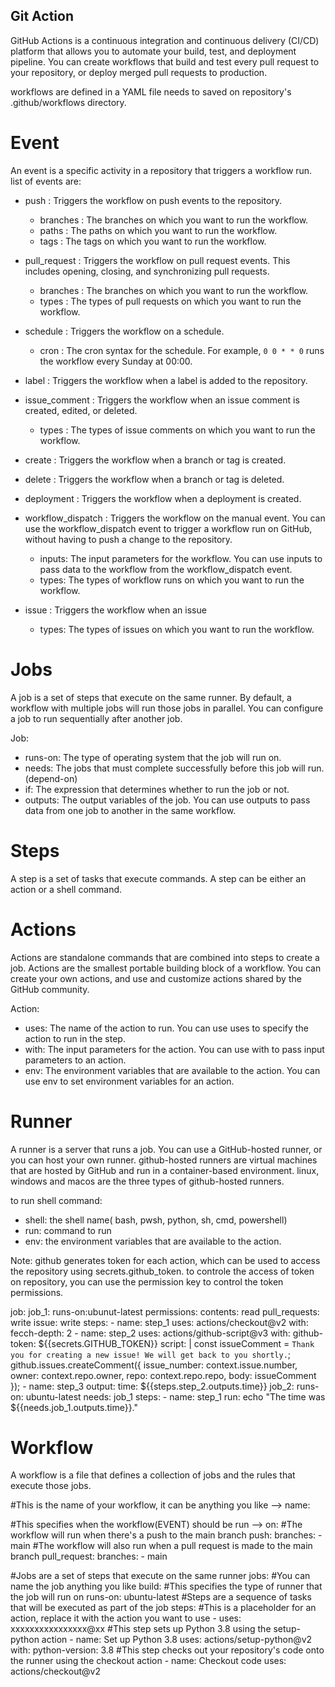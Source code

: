
## Git Action

GitHub Actions is a continuous integration and continuous delivery (CI/CD) platform that allows you to automate your build, test, and deployment pipeline. You can create workflows that build and test every pull request to your repository, or deploy merged pull requests to production.

workflows are defined in a YAML file needs to saved on repository's .github/workflows directory.

# Event
An event is a specific activity in a repository that triggers a workflow run. 
list of events are:
- push : Triggers the workflow on push events to the repository.
    - branches : The branches on which you want to run the workflow. 
    - paths : The paths on which you want to run the workflow.
    - tags : The tags on which you want to run the workflow.

- pull_request : Triggers the workflow on pull request events. This includes opening, closing, and synchronizing pull requests.
    - branches : The branches on which you want to run the workflow. 
    - types : The types of pull requests on which you want to run the workflow. 

- schedule : Triggers the workflow on a schedule.
     - cron : The cron syntax for the schedule. For example, `0 0 * * 0` runs the workflow every Sunday at 00:00.
- label : Triggers the workflow when a label is added to the repository.
- issue_comment : Triggers the workflow when an issue comment is created, edited, or deleted.
     - types : The types of issue comments on which you want to run the workflow. 
    
- create : Triggers the workflow when a branch or tag is created.
- delete : Triggers the workflow when a branch or tag is deleted.
- deployment : Triggers the workflow when a deployment is created.

- workflow_dispatch : Triggers the workflow on the manual event. You can use the workflow_dispatch event to trigger a workflow run on GitHub, without having to push a change to the repository.
    - inputs: The input parameters for the workflow. You can use inputs to pass data to the workflow from the workflow_dispatch event.
    - types: The types of workflow runs on which you want to run the workflow.

    
- issue : Triggers the workflow when an issue 
    - types:  The types of issues on which you want to run the workflow.

# Jobs
A job is a set of steps that execute on the same runner. By default, a workflow with multiple jobs will run those jobs in parallel. You can configure a job to run sequentially after another job.

Job: 
- runs-on: The type of operating system that the job will run on. 
- needs: The jobs that must complete successfully before this job will run. (depend-on)
- if: The expression that determines whether to run the job or not.
- outputs: The output variables of the job. You can use outputs to pass data from one job to another in the same workflow.


# Steps
A step is a set of tasks that execute commands. A step can be either an action or a shell command.


# Actions
Actions are standalone commands that are combined into steps to create a job. Actions are the smallest portable building block of a workflow. You can create your own actions, and use and customize actions shared by the GitHub community.

Action:
- uses: The name of the action to run. You can use uses to specify the action to run in the step.
- with: The input parameters for the action. You can use with to pass input parameters to an action.
- env: The environment variables that are available to the action. You can use env to set environment variables for an action.


# Runner
A runner is a server that runs a job. You can use a GitHub-hosted runner, or you can host your own runner. github-hosted runners are virtual machines that are hosted by GitHub and run in a container-based environment. linux, windows and macos are the three types of github-hosted runners.

to run shell command:
- shell: the shell name( bash, pwsh, python, sh, cmd, powershell)
- run: command to run
- env: the environment variables that are available to the action.


Note: github generates token for each action, which can be used to access the repository using secrets.github_token. to controle the access of token on repository, you can use the permission key to control the token permissions.

job: 
    job_1:
        runs-on:ubunut-latest
        permissions:
            contents: read
            pull_requests: write
            issue: write
        steps:
            - name: step_1
              uses: actions/checkout@v2
              with:
                    fecch-depth: 2
            - name: step_2
              uses: actions/github-script@v3
              with:
                github-token: ${{secrets.GITHUB_TOKEN}}
                script: |
                    const issueComment = `Thank you for creating a new issue! We will get back to you shortly.`;
                    github.issues.createComment({
                issue_number: context.issue.number,
                owner: context.repo.owner,
                repo: context.repo.repo,
                body: issueComment
                });
            - name: step_3
              output:
                time: ${{steps.step_2.outputs.time}}
    job_2:
        runs-on: ubuntu-latest
        needs: job_1
        steps:
            - name: step_1
              run: echo "The time was ${{needs.job_1.outputs.time}}."


# Workflow
A workflow is a file that defines a collection of jobs and the rules that execute those jobs. 

#This is the name of your workflow, it can be anything you like -->
name: 

#This specifies when the workflow(EVENT) should be run -->
on: 
    #The workflow will run when there's a push to the main branch
    push:
        branches:
        - main
    #The workflow will also run when a pull request is made to the main branch
    pull_request:
        branches:
        - main

#Jobs are a set of steps that execute on the same runner
jobs:
    #You can name the job anything you like
    build:
        #This specifies the type of runner that the job will run on
        runs-on: ubuntu-latest
        #Steps are a sequence of tasks that will be executed as part of the job
        steps:
            #This is a placeholder for an action, replace it with the action you want to use
            - uses: xxxxxxxxxxxxxxxx@xx
            #This step sets up Python 3.8 using the setup-python action
            - name: Set up Python 3.8
              uses: actions/setup-python@v2
              with: python-version: 3.8
            #This step checks out your repository's code onto the runner using the checkout action
            - name: Checkout code
              uses: actions/checkout@v2

























